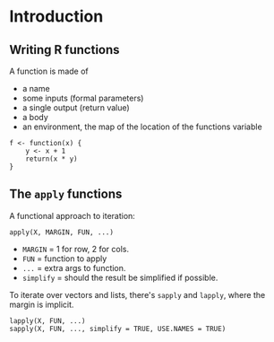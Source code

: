 # Introduction


## Writing R functions

A function is made of
- a name
- some inputs (formal parameters)
- a single output (return value)
- a body
- an environment, the map of the location of the functions variable

```{r, eval=FALSE}
f <- function(x) {
    y <- x + 1
    return(x * y)
}
```

## The `apply` functions

A functional approach to iteration:

```
apply(X, MARGIN, FUN, ...)
```

- `MARGIN` = 1 for row, 2 for cols.
- `FUN` = function to apply
- `...` = extra args to function.
- `simplify` =  should the result be simplified if possible.

To iterate over vectors and lists, there's `sapply` and `lapply`,
where the margin is implicit.

```
lapply(X, FUN, ...) 
sapply(X, FUN, ..., simplify = TRUE, USE.NAMES = TRUE) 
```
